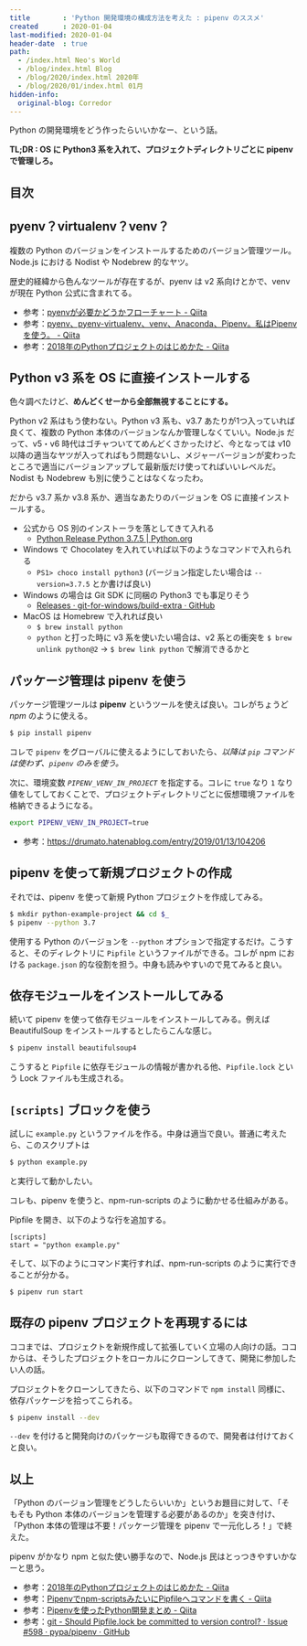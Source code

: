 ```yaml
---
title        : 'Python 開発環境の構成方法を考えた : pipenv のススメ'
created      : 2020-01-04
last-modified: 2020-01-04
header-date  : true
path:
  - /index.html Neo's World
  - /blog/index.html Blog
  - /blog/2020/index.html 2020年
  - /blog/2020/01/index.html 01月
hidden-info:
  original-blog: Corredor
---
```


Python の開発環境をどう作ったらいいかなー、という話。

__TL;DR : OS に Python3 系を入れて、プロジェクトディレクトリごとに pipenv で管理しろ。__

## 目次

## pyenv？virtualenv？venv？

複数の Python のバージョンをインストールするためのバージョン管理ツール。Node.js における Nodist や Nodebrew 的なヤツ。

歴史的経緯から色んなツールが存在するが、pyenv は v2 系向けとかで、venv が現在 Python 公式に含まれてる。

- 参考：[pyenvが必要かどうかフローチャート - Qiita](https://qiita.com/shibukawa/items/0daab479a2fd2cb8a0e7)
- 参考：[pyenv、pyenv-virtualenv、venv、Anaconda、Pipenv。私はPipenvを使う。 - Qiita](https://qiita.com/KRiver1/items/c1788e616b77a9bad4dd)
- 参考：[2018年のPythonプロジェクトのはじめかた - Qiita](https://qiita.com/sl2/items/1e503952b9506a0539ea)

## Python v3 系を OS に直接インストールする

色々調べたけど、__めんどくせーから全部無視することにする。__

Python v2 系はもう使わない。Python v3 系も、v3.7 あたりが1つ入っていれば良くて、複数の Python 本体のバージョンなんか管理しなくていい。Node.js だって、v5・v6 時代はゴチャついててめんどくさかったけど、今となっては v10 以降の適当なヤツが入ってればもう問題ないし、メジャーバージョンが変わったところで適当にバージョンアップして最新版だけ使ってればいいレベルだ。Nodist も Nodebrew も別に使うことはなくなったわ。

だから v3.7 系か v3.8 系か、適当なあたりのバージョンを OS に直接インストールする。

- 公式から OS 別のインストーラを落としてきて入れる
  - [Python Release Python 3.7.5 | Python.org](https://www.python.org/downloads/release/python-375/)
- Windows で Chocolatey を入れていれば以下のようなコマンドで入れられる
  - `PS1> choco install python3` (バージョン指定したい場合は `--version=3.7.5` とか書けば良い)
- Windows の場合は Git SDK に同梱の Python3 でも事足りそう
  - [Releases · git-for-windows/build-extra · GitHub](https://github.com/git-for-windows/build-extra/releases)
- MacOS は Homebrew で入れれば良い
  - `$ brew install python`
  - `python` と打った時に v3 系を使いたい場合は、v2 系との衝突を `$ brew unlink python@2` → `$ brew link python` で解消できるかと

## パッケージ管理は pipenv を使う

パッケージ管理ツールは __pipenv__ というツールを使えば良い。コレがちょうど _npm_ のように使える。

```bash
$ pip install pipenv
```

コレで `pipenv` をグローバルに使えるようにしておいたら、_以降は `pip` コマンドは使わず、`pipenv` のみを使う。_

次に、環境変数 *`PIPENV_VENV_IN_PROJECT`* を指定する。コレに `true` なり `1` なり値をしてしておくことで、プロジェクトディレクトリごとに仮想環境ファイルを格納できるようになる。

```bash
export PIPENV_VENV_IN_PROJECT=true
```

- 参考：<https://drumato.hatenablog.com/entry/2019/01/13/104206>

## pipenv を使って新規プロジェクトの作成

それでは、pipenv を使って新規 Python プロジェクトを作成してみる。

```bash
$ mkdir python-example-project && cd $_
$ pipenv --python 3.7
```

使用する Python のバージョンを `--python` オプションで指定するだけ。こうすると、そのディレクトリに `Pipfile` というファイルができる。コレが npm における `package.json` 的な役割を担う。中身も読みやすいので見てみると良い。

## 依存モジュールをインストールしてみる

続いて pipenv を使って依存モジュールをインストールしてみる。例えば BeautifulSoup をインストールするとしたらこんな感じ。

```bash
$ pipenv install beautifulsoup4
```

こうすると `Pipfile` に依存モジュールの情報が書かれる他、`Pipfile.lock` という Lock ファイルも生成される。

## `[scripts]` ブロックを使う

試しに `example.py` というファイルを作る。中身は適当で良い。普通に考えたら、このスクリプトは

```bash
$ python example.py
```

と実行して動かしたい。

コレも、pipenv を使うと、npm-run-scripts のように動かせる仕組みがある。

Pipfile を開き、以下のような行を追加する。

```
[scripts]
start = "python example.py"
```

そして、以下のようにコマンド実行すれば、npm-run-scripts のように実行できることが分かる。

```bash
$ pipenv run start
```

## 既存の pipenv プロジェクトを再現するには

ココまでは、プロジェクトを新規作成して拡張していく立場の人向けの話。ココからは、そうしたプロジェクトをローカルにクローンしてきて、開発に参加したい人の話。

プロジェクトをクローンしてきたら、以下のコマンドで `npm install` 同様に、依存パッケージを拾ってこられる。

```bash
$ pipenv install --dev
```

`--dev` を付けると開発向けのパッケージも取得できるので、開発者は付けておくと良い。

## 以上

「Python のバージョン管理をどうしたらいいか」というお題目に対して、「そもそも Python 本体のバージョンを管理する必要があるのか」を突き付け、「Python 本体の管理は不要！パッケージ管理を pipenv で一元化しろ！」で終えた。

pipenv がかなり npm と似た使い勝手なので、Node.js 民はとっつきやすいかなーと思う。

- 参考：[2018年のPythonプロジェクトのはじめかた - Qiita](https://qiita.com/sl2/items/1e503952b9506a0539ea)
- 参考：[Pipenvでnpm-scriptsみたいにPipfileへコマンドを書く - Qiita](https://qiita.com/toto1310/items/a8ab8391bc8169721b4f)
- 参考：[Pipenvを使ったPython開発まとめ - Qiita](https://qiita.com/y-tsutsu/items/54c10e0b2c6b565c887a)
- 参考：[git - Should Pipfile.lock be committed to version control? · Issue #598 · pypa/pipenv · GitHub](https://github.com/pypa/pipenv/issues/598)

